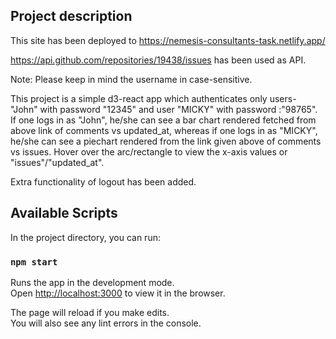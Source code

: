 ## Project description
This site has been deployed to https://nemesis-consultants-task.netlify.app/

https://api.github.com/repositories/19438/issues has been used as API.

Note: Please keep in mind the username in case-sensitive.

This project is a simple d3-react app which authenticates only users- "John" with password "12345" and user "MICKY" with password :"98765". If one logs in as "John", he/she can see a bar chart rendered fetched from above link of comments vs updated_at, whereas if one logs in as "MICKY", he/she can see a piechart rendered from the link given above of comments vs issues. Hover over the arc/rectangle to view the x-axis values or "issues"/"updated_at".

Extra functionality of logout has been added.

## Available Scripts

In the project directory, you can run:

### `npm start`

Runs the app in the development mode.<br />
Open [http://localhost:3000](http://localhost:3000) to view it in the browser.

The page will reload if you make edits.<br />
You will also see any lint errors in the console.


